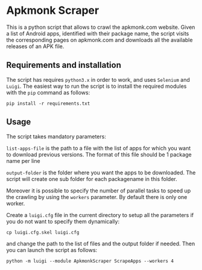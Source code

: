 # Apkmonk Scraper

This is a python script that allows to crawl the apkmonk.com website. Given a list of Android apps, identified with their package name, the script visits the corresponding pages on apkmonk.com and downloads all the available releases of an APK file. 

## Requirements and installation

The script has requires `python3.x` in order to work, and uses `Selenium` and `Luigi`.
The easiest way to run the script is to install the required modules with the `pip` command as follows:

`pip install -r requirements.txt`

## Usage
The script takes mandatory parameters: 

`list-apps-file` is the path to a file with the list of apps for which you want to download previous versions. The format of this file should be 1 package name per line

`output-folder` is the folder where you want the apps to be downloaded. The script will create one sub folder for each packagename in this folder.

Moreover it is possible to specify the number of parallel tasks to speed up the crawling by using the `workers` parameter. By default there is only one worker. 

Create a `luigi.cfg` file in the current directory to setup all the parameters if you do not want to specify them dynamically:

`cp luigi.cfg.skel luigi.cfg` 

and change the path to the list of files and the output folder if needed.
Then you can launch the script as follows:

`python -m luigi --module ApkmonkScraper ScrapeApps --workers 4`

